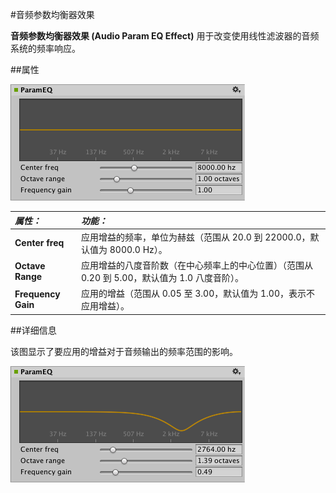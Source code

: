 #音频参数均衡器效果

__音频参数均衡器效果 (Audio Param EQ Effect)__ 用于改变使用线性滤波器的音频系统的频率响应。


##属性

![](../uploads/Main/AudioParamEQEffect.png) 


|**_属性：_** |**_功能：_** |
|:---|:---|
|__Center freq__ |应用增益的频率，单位为赫兹（范围从 20.0 到 22000.0，默认值为 8000.0 Hz）。|
|__Octave Range__ |应用增益的八度音阶数（在中心频率上的中心位置）（范围从 0.20 到 5.00，默认值为 1.0 八度音阶）。|
|__Frequency Gain__ |应用的增益（范围从 0.05 至 3.00，默认值为 1.00，表示不应用增益）。|


##详细信息

该图显示了要应用的增益对于音频输出的频率范围的影响。

![](../uploads/Main/AudioParamEQEffect2.png) 
